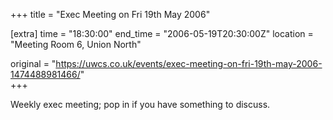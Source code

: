 +++
title = "Exec Meeting on Fri 19th May 2006"

[extra]
time = "18:30:00"
end_time = "2006-05-19T20:30:00Z"
location = "Meeting Room 6, Union North"

original = "https://uwcs.co.uk/events/exec-meeting-on-fri-19th-may-2006-1474488981466/"    
+++

Weekly exec meeting; pop in if you have something to discuss.

